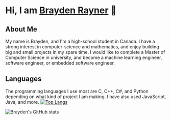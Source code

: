 # Hi, I am [Brayden Rayner](https://github.com/bcer-dev) 👋
## About Me
My name is Brayden, and I'm a high-school student in Canada. I have a strong interest in computer-science and mathematics, and enjoy building big and small projects in my spare time. I would like to complete a Master of Computer Science in university, and become a machine learning engineer, software engineer, or embedded software engineer.

## Languages
The programming languages I use most are C, C++, C#, and Python depending on what kind of project I am making. I have also used JavaScript, Java, and more.
[![Top Langs](https://github-readme-stats.vercel.app/api/top-langs/?username=bcer-dev&langs_count=5&theme=tokyonight&layout=compact)](https://github.com/anuraghazra/github-readme-stats)


![Brayden's GitHub stats](https://github-readme-stats.vercel.app/api?username=bcer-dev&show_icons=true&theme=tokyonight)

